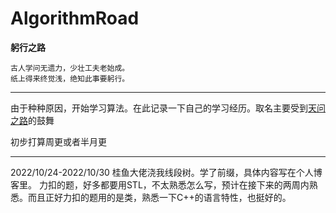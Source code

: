 # AlgorithmRoad
**躬行之路**
```text
古人学问无遗力，少壮工夫老始成。
纸上得来终觉浅，绝知此事要躬行。
```
----------------------------------------------------------------
由于种种原因，开始学习算法。在此记录一下自己的学习经历。取名主要受到[天问之路](https://github.com/Kiprey/Skr_Learning)的鼓舞

初步打算周更或者半月更

----------------------------------------------------------------
2022/10/24-2022/10/30
桂鱼大佬浇我线段树。学了前缀，具体内容写在个人博客里。
力扣的题，好多都要用STL，不太熟悉怎么写，预计在接下来的两周内熟悉。而且正好力扣的题用的是类，熟悉一下C++的语言特性，也挺好的。
